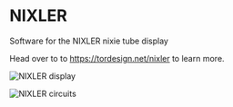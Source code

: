 # NIXLER
Software for the NIXLER nixie tube display

Head over to to https://tordesign.net/nixler to learn more.

![NIXLER display](https://tordesign.net/wp-content/uploads/2020/03/NIXLER_website_header.jpg)


![NIXLER circuits](https://tordesign.net/wp-content/uploads/2020/02/NIXLER_pcbway2.jpg)
